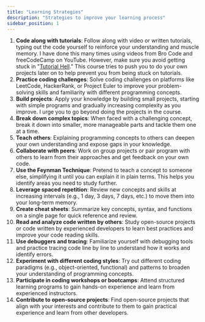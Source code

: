```yaml
---
title: "Learning Strategies"
description: "Strategies to improve your learning process"
sidebar_position: 1
---
```


1. **Code along with tutorials**: Follow along with video or written tutorials, typing out the code yourself to reinforce your understanding and muscle memory. I have done this many times using videos from Bro Code and freeCodeCamp on YouTube. However, make sure you avoid getting stuck in "[Tutorial Hell](/docs/universal-topics/tutorial-hell)." This course tries to push you to do your own projects later on to help prevent you from being stuck on tutorials.
2. **Practice coding challenges**: Solve coding challenges on platforms like LeetCode, HackerRank, or Project Euler to improve your problem-solving skills and familiarity with different programming concepts.
3. **Build projects**: Apply your knowledge by building small projects, starting with simple programs and gradually increasing complexity as you improve. I urge you to go beyond doing the projects in the course.
4. **Break down complex topics**: When faced with a challenging concept, break it down into smaller, more manageable parts and tackle them one at a time.
5. **Teach others**: Explaining programming concepts to others can deepen your own understanding and expose gaps in your knowledge.
6. **Collaborate with peers**: Work on group projects or pair program with others to learn from their approaches and get feedback on your own code.
7. **Use the Feynman Technique**: Pretend to teach a concept to someone else, simplifying it until you can explain it in plain terms. This helps you identify areas you need to study further.
8. **Leverage spaced repetition**: Review new concepts and skills at increasing intervals (e.g., 1 day, 3 days, 7 days, etc.) to move them into your long-term memory.
9. **Create cheat sheets**: Summarize key concepts, syntax, and functions on a single page for quick reference and review.
10. **Read and analyze code written by others**: Study open-source projects or code written by experienced developers to learn best practices and improve your code reading skills.
11. **Use debuggers and tracing**: Familiarize yourself with debugging tools and practice tracing code line by line to understand how it works and identify errors.
12. **Experiment with different coding styles**: Try out different coding paradigms (e.g., object-oriented, functional) and patterns to broaden your understanding of programming concepts.
13. **Participate in coding workshops or bootcamps**: Attend structured learning programs to gain hands-on experience and learn from experienced instructors.
14. **Contribute to open-source projects**: Find open-source projects that align with your interests and contribute to them to gain practical experience and learn from other developers.